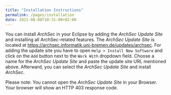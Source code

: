 ```yaml
---
title: "Installation Instructions"
permalink: /pages/installation
date: 2021-08-08T10:31:00+02:00
---
```


You can install *ArchSec* in your Eclipse by adding the *ArchSec Update Site* and installing all ArchSec-related features. The *ArchSec Update Site* is located at https://archsec.informatik.uni-bremen.de/updates/archsec. For adding the update site you have to open ```Help > Install New Software``` and click on the ```Add``` button next to the ```Work With``` dropdown field. Choose a name for the *ArchSec Update Site* and paste the update site URL mentioned above. Afterward, you can select the *ArchSec Update Site* and install *ArchSec*.

Please note: You cannot open the *ArchSec Update Site* in your Browser. Your browser will show an HTTP 403 response code.

